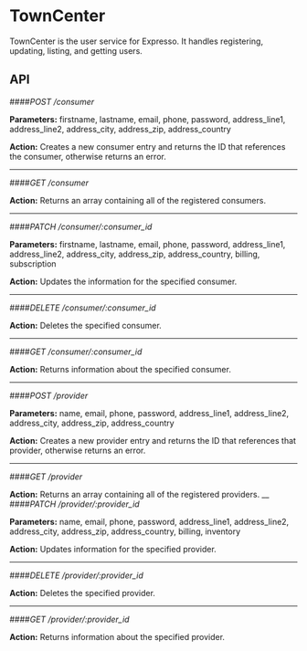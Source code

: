 # TownCenter

TownCenter is the user service for Expresso. It handles registering, updating, listing, and getting users.

## API
####*POST /consumer*

**Parameters:** firstname, lastname, email, phone, password, address_line1, address_line2, address_city, address_zip, address_country

**Action:** Creates a new consumer entry and returns the ID that references the consumer, otherwise returns an error.
___
####*GET /consumer*

**Action:** Returns an array containing all of the registered consumers.
___
####*PATCH /consumer/:consumer_id*

**Parameters:** firstname, lastname, email, phone, password, address_line1, address_line2, address_city, address_zip, address_country, billing, subscription

**Action:** Updates the information for the specified consumer.
___
####*DELETE /consumer/:consumer_id*

**Action:** Deletes the specified consumer.
___
####*GET /consumer/:consumer_id*

**Action:** Returns information about the specified consumer.
___
####*POST /provider*

**Parameters:** name, email, phone, password, address_line1, address_line2, address_city, address_zip, address_country

**Action:** Creates a new provider entry and returns the ID that references that provider, otherwise returns an error.
___
####*GET /provider*

**Action:** Returns an array containing all of the registered providers.
__
####*PATCH /provider/:provider_id*

**Parameters:** name, email, phone, password, address_line1, address_line2, address_city, address_zip, address_country, billing, inventory

**Action:** Updates information for the specified provider.
___
####*DELETE /provider/:provider_id*

**Action:** Deletes the specified provider.
___
####*GET /provider/:provider_id*

**Action:** Returns information about the specified provider.
